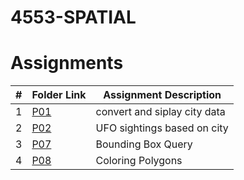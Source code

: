 # 4553-SPATIAL

# Assignments

|   #   | Folder Link | Assignment Description |
| :---: | ----------- | ---------------------- |
|    1   |[P01](https://github.com/laneazzi/4553-SPATIAL/tree/main/P01) | convert and siplay city data |                                                                               
|    2   |[P02](https://github.com/laneazzi/4553-SPATIAL/tree/main/P02) |  UFO sightings based on city|
|    3   |[P07](https://github.com/laneazzi/4553-SPATIAL/tree/main/P07) | Bounding Box Query| 
|    4   |[P08](https://github.com/laneazzi/4553-SPATIAL/tree/main/P08) |  Coloring Polygons| 
